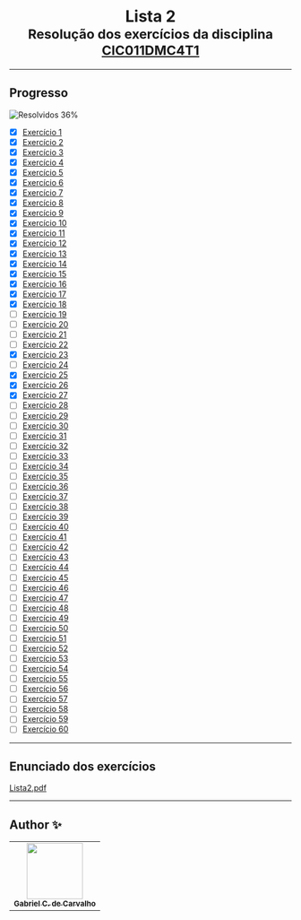 <div align="center">
	<h1>Lista 2
		<br/>
			<sub>Resolução dos exercícios da disciplina
        <a href="https://drive.google.com/file/d/1mEmz9b7F-P5H8EztTPhIl_DUE1SCMIUK/view">CIC011DMC4T1</a>
      </sub>
	</h1>
</div>

---
## Progresso

![Resolvidos 36%](https://progress-bar.xyz/36/?title=Resolvidos)

* [x] [Exercício 1](https://github.com/Gabriel-Ciriaco/Listas-ATP-II/blob/main/Lista%202/Códigos/lista2_ex01.c)
* [x] [Exercício 2](https://github.com/Gabriel-Ciriaco/Listas-ATP-II/blob/main/Lista%202/Códigos/lista2_ex02.c)
* [x] [Exercício 3](https://github.com/Gabriel-Ciriaco/Listas-ATP-II/blob/main/Lista%202/Códigos/lista2_ex03.c)
* [x] [Exercício 4](https://github.com/Gabriel-Ciriaco/Listas-ATP-II/blob/main/Lista%202/Códigos/lista2_ex04.c)
* [x] [Exercício 5](https://github.com/Gabriel-Ciriaco/Listas-ATP-II/blob/main/Lista%202/Códigos/lista2_ex05.c)
* [x] [Exercício 6](https://github.com/Gabriel-Ciriaco/Listas-ATP-II/blob/main/Lista%202/Códigos/lista2_ex06.c)
* [x] [Exercício 7](https://github.com/Gabriel-Ciriaco/Listas-ATP-II/blob/main/Lista%202/Códigos/lista2_ex07.c)
* [x] [Exercício 8](https://github.com/Gabriel-Ciriaco/Listas-ATP-II/blob/main/Lista%202/Códigos/lista2_ex08.c)
* [x] [Exercício 9](https://github.com/Gabriel-Ciriaco/Listas-ATP-II/blob/main/Lista%202/Códigos/lista2_ex09.c)
* [x] [Exercício 10](https://github.com/Gabriel-Ciriaco/Listas-ATP-II/blob/main/Lista%202/Códigos/lista2_ex10.c)
* [x] [Exercício 11](https://github.com/Gabriel-Ciriaco/Listas-ATP-II/blob/main/Lista%202/Códigos/lista2_ex11.c)
* [x] [Exercício 12](https://github.com/Gabriel-Ciriaco/Listas-ATP-II/blob/main/Lista%202/Códigos/lista2_ex12.c)
* [x] [Exercício 13](https://github.com/Gabriel-Ciriaco/Listas-ATP-II/blob/main/Lista%202/Códigos/lista2_ex13.c)
* [x] [Exercício 14](https://github.com/Gabriel-Ciriaco/Listas-ATP-II/blob/main/Lista%202/Códigos/lista2_ex14.c)
* [x] [Exercício 15](https://github.com/Gabriel-Ciriaco/Listas-ATP-II/blob/main/Lista%202/Códigos/lista2_ex15.c)
* [x] [Exercício 16](https://github.com/Gabriel-Ciriaco/Listas-ATP-II/blob/main/Lista%202/Códigos/lista2_ex16.c)
* [x] [Exercício 17](https://github.com/Gabriel-Ciriaco/Listas-ATP-II/blob/main/Lista%202/Códigos/lista2_ex17.c)
* [x] [Exercício 18](https://github.com/Gabriel-Ciriaco/Listas-ATP-II/blob/main/Lista%202/Códigos/lista2_ex18.c)
* [ ] [Exercício 19](https://github.com/Gabriel-Ciriaco/Listas-ATP-II/blob/main/Lista%202/Códigos/lista2_ex19.c)
* [ ] [Exercício 20](https://github.com/Gabriel-Ciriaco/Listas-ATP-II/blob/main/Lista%202/Códigos/lista2_ex20.c)
* [ ] [Exercício 21](https://github.com/Gabriel-Ciriaco/Listas-ATP-II/blob/main/Lista%202/Códigos/lista2_ex21.c)
* [ ] [Exercício 22](https://github.com/Gabriel-Ciriaco/Listas-ATP-II/blob/main/Lista%202/Códigos/lista2_ex22.c)
* [x] [Exercício 23](https://github.com/Gabriel-Ciriaco/Listas-ATP-II/blob/main/Lista%202/Códigos/lista2_ex23.c)
* [ ] [Exercício 24](https://github.com/Gabriel-Ciriaco/Listas-ATP-II/blob/main/Lista%202/Códigos/lista2_ex24.c)
* [x] [Exercício 25](https://github.com/Gabriel-Ciriaco/Listas-ATP-II/blob/main/Lista%202/Códigos/lista2_ex25.c)
* [x] [Exercício 26](https://github.com/Gabriel-Ciriaco/Listas-ATP-II/blob/main/Lista%202/Códigos/lista2_ex26.c)
* [x] [Exercício 27](https://github.com/Gabriel-Ciriaco/Listas-ATP-II/blob/main/Lista%202/Códigos/lista2_ex27.c)
* [ ] [Exercício 28](https://github.com/Gabriel-Ciriaco/Listas-ATP-II/blob/main/Lista%202/Códigos/lista2_ex28.c)
* [ ] [Exercício 29](https://github.com/Gabriel-Ciriaco/Listas-ATP-II/blob/main/Lista%202/Códigos/lista2_ex29.c)
* [ ] [Exercício 30](https://github.com/Gabriel-Ciriaco/Listas-ATP-II/blob/main/Lista%202/Códigos/lista2_ex30.c)
* [ ] [Exercício 31](https://github.com/Gabriel-Ciriaco/Listas-ATP-II/blob/main/Lista%202/Códigos/lista2_ex31.c)
* [ ] [Exercício 32](https://github.com/Gabriel-Ciriaco/Listas-ATP-II/blob/main/Lista%202/Códigos/lista2_ex32.c)
* [ ] [Exercício 33](https://github.com/Gabriel-Ciriaco/Listas-ATP-II/blob/main/Lista%202/Códigos/lista2_ex33.c)
* [ ] [Exercício 34](https://github.com/Gabriel-Ciriaco/Listas-ATP-II/blob/main/Lista%202/Códigos/lista2_ex34.c)
* [ ] [Exercício 35](https://github.com/Gabriel-Ciriaco/Listas-ATP-II/blob/main/Lista%202/Códigos/lista2_ex35.c)
* [ ] [Exercício 36](https://github.com/Gabriel-Ciriaco/Listas-ATP-II/blob/main/Lista%202/Códigos/lista2_ex36.c)
* [ ] [Exercício 37](https://github.com/Gabriel-Ciriaco/Listas-ATP-II/blob/main/Lista%202/Códigos/lista2_ex37.c)
* [ ] [Exercício 38](https://github.com/Gabriel-Ciriaco/Listas-ATP-II/blob/main/Lista%202/Códigos/lista2_ex38.c)
* [ ] [Exercício 39](https://github.com/Gabriel-Ciriaco/Listas-ATP-II/blob/main/Lista%202/Códigos/lista2_ex39.c)
* [ ] [Exercício 40](https://github.com/Gabriel-Ciriaco/Listas-ATP-II/blob/main/Lista%202/Códigos/lista2_ex40.c)
* [ ] [Exercício 41](https://github.com/Gabriel-Ciriaco/Listas-ATP-II/blob/main/Lista%202/Códigos/lista2_ex41.c)
* [ ] [Exercício 42](https://github.com/Gabriel-Ciriaco/Listas-ATP-II/blob/main/Lista%202/Códigos/lista2_ex42.c)
* [ ] [Exercício 43](https://github.com/Gabriel-Ciriaco/Listas-ATP-II/blob/main/Lista%202/Códigos/lista2_ex43.c)
* [ ] [Exercício 44](https://github.com/Gabriel-Ciriaco/Listas-ATP-II/blob/main/Lista%202/Códigos/lista2_ex44.c)
* [ ] [Exercício 45](https://github.com/Gabriel-Ciriaco/Listas-ATP-II/blob/main/Lista%202/Códigos/lista2_ex45.c)
* [ ] [Exercício 46](https://github.com/Gabriel-Ciriaco/Listas-ATP-II/blob/main/Lista%202/Códigos/lista2_ex46.c)
* [ ] [Exercício 47](https://github.com/Gabriel-Ciriaco/Listas-ATP-II/blob/main/Lista%202/Códigos/lista2_ex47.c)
* [ ] [Exercício 48](https://github.com/Gabriel-Ciriaco/Listas-ATP-II/blob/main/Lista%202/Códigos/lista2_ex48.c)
* [ ] [Exercício 49](https://github.com/Gabriel-Ciriaco/Listas-ATP-II/blob/main/Lista%202/Códigos/lista2_ex49.c)
* [ ] [Exercício 50](https://github.com/Gabriel-Ciriaco/Listas-ATP-II/blob/main/Lista%202/Códigos/lista2_ex50.c)
* [ ] [Exercício 51](https://github.com/Gabriel-Ciriaco/Listas-ATP-II/blob/main/Lista%202/Códigos/lista2_ex51.c)
* [ ] [Exercício 52](https://github.com/Gabriel-Ciriaco/Listas-ATP-II/blob/main/Lista%202/Códigos/lista2_ex52.c)
* [ ] [Exercício 53](https://github.com/Gabriel-Ciriaco/Listas-ATP-II/blob/main/Lista%202/Códigos/lista2_ex53.c)
* [ ] [Exercício 54](https://github.com/Gabriel-Ciriaco/Listas-ATP-II/blob/main/Lista%202/Códigos/lista2_ex54.c)
* [ ] [Exercício 55](https://github.com/Gabriel-Ciriaco/Listas-ATP-II/blob/main/Lista%202/Códigos/lista2_ex55.c)
* [ ] [Exercício 56](https://github.com/Gabriel-Ciriaco/Listas-ATP-II/blob/main/Lista%202/Códigos/lista2_ex56.c)
* [ ] [Exercício 57](https://github.com/Gabriel-Ciriaco/Listas-ATP-II/blob/main/Lista%202/Códigos/lista2_ex57.c)
* [ ] [Exercício 58](https://github.com/Gabriel-Ciriaco/Listas-ATP-II/blob/main/Lista%202/Códigos/lista2_ex58.c)
* [ ] [Exercício 59](https://github.com/Gabriel-Ciriaco/Listas-ATP-II/blob/main/Lista%202/Códigos/lista2_ex59.c)
* [ ] [Exercício 60](https://github.com/Gabriel-Ciriaco/Listas-ATP-II/blob/main/Lista%202/Códigos/lista2_ex60.c)

---
## Enunciado dos exercícios

[Lista2.pdf](https://github.com/Gabriel-Ciriaco/Listas-ATP-II/blob/main/Lista%202/Enunciados/Lista%202.pdf)

---

## Author ✨

<table>
	<tr>
		<td align="center">
			<a href="https://github.com/Gabriel-Ciriaco">
				<img src="https://avatars.githubusercontent.com/u/66225865" width="100px;" alt=""/>
				<br>
				<sub>
					<b>Gabriel C. de Carvalho</b>
				</sub>
		</td>
	</tr>
</table>
